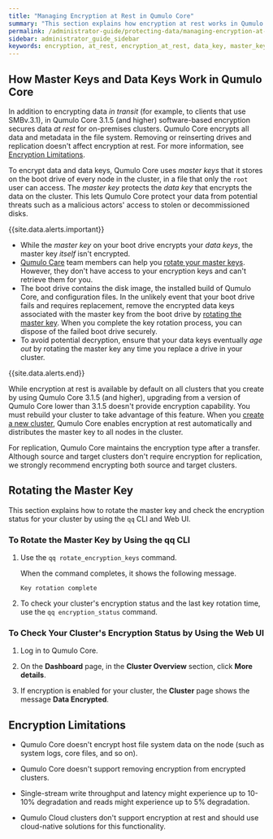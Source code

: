 ```yaml
---
title: "Managing Encryption at Rest in Qumulo Core"
summary: "This section explains how encryption at rest works in Qumulo Core, how to rotate master keys, and how to ensure that the master keys across your cluster are secured correctly."
permalink: /administrator-guide/protecting-data/managing-encryption-at-rest.html
sidebar: administrator_guide_sidebar
keywords: encryption, at_rest, encryption_at_rest, data_key, master_key, rotate_keys
---
```


## How Master Keys and Data Keys Work in Qumulo Core
In addition to encrypting data _in transit_ (for example, to clients that use SMBv.3.1), in Qumulo Core 3.1.5 (and higher) software-based encryption secures data _at rest_ for on-premises clusters. Qumulo Core encrypts all data and metadata in the file system. Removing or reinserting drives and replication doesn't affect encryption at rest. For more information, see [Encryption Limitations](#encryption-limitations).

To encrypt data and data keys, Qumulo Core uses _master keys_ that it stores on the boot drive of every node in the cluster, in a file that only the `root` user can access. The _master key_ protects the _data key_ that encrypts the data on the cluster. This lets Qumulo Core protect your data from potential threats such as a malicious actors' access to stolen or decommissioned disks.

{{site.data.alerts.important}}
<ul>
  <li>While the <em>master key</em> on your boot drive encrypts your <em>data keys</em>, the master key <em>itself</em> isn't encrypted.</li>
  <li><a href="https://docs.qumulo.com/contacting-qumulo-care-team.html">Qumulo Care</a> team members can help you <a href="#rotate-master-key">rotate your master keys</a>. However, they don't have access to your encryption keys and can't retrieve them for you.</li>
  <li>The boot drive contains the disk image, the installed build of Qumulo Core, and configuration files. In the unlikely event that your boot drive fails and requires replacement, remove the encrypted data keys associated with the master key from the boot drive by <a href="#rotate-master-key">rotating the master key</a>. When you complete the key rotation process, you can dispose of the failed boot drive securely.</li>
  <li>To avoid potential decryption, ensure that your data keys eventually <em>age out</em> by rotating the master key any time you replace a drive in your cluster.</li>
</ul>
{{site.data.alerts.end}}

While encryption at rest is available by default on all clusters that you create by using Qumulo Core 3.1.5 (and higher), upgrading from a version of Qumulo Core lower than 3.1.5 doesn't provide encryption capability. You must rebuild your cluster to take advantage of this feature. When you [create a new cluster](https://care.qumulo.com/hc/en-us/articles/115014525587), Qumulo Core enables encryption at rest automatically and distributes the master key to all nodes in the cluster.

For replication, Qumulo Core maintains the encryption type after a transfer. Although source and target clusters don't require encryption for replication, we strongly recommend encrypting both source and target clusters.

<a id="rotate-master-key"></a>
## Rotating the Master Key
This section explains how to rotate the master key and check the encryption status for your cluster by using the `qq` CLI and Web UI.

### To Rotate the Master Key by Using the qq CLI
1. Use the `qq rotate_encryption_keys` command.

   When the command completes, it shows the following message.

   ```
   Key rotation complete
   ```

1. To check your cluster's encryption status and the last key rotation time, use the `qq encryption_status` command.


### To Check Your Cluster's Encryption Status by Using the Web UI
1. Log in to Qumulo Core.

1. On the **Dashboard** page, in the **Cluster Overview** section, click **More details**.

1. If encryption is enabled for your cluster, the **Cluster** page shows the message **Data Encrypted**.


<a id="encryption-limitations"></a>
## Encryption Limitations
* Qumulo Core doesn't encrypt host file system data on the node (such as system logs, core files, and so on).

* Qumulo Core doesn't support removing encryption from encrypted clusters.

* Single-stream write throughput and latency might experience up to 10-10% degradation and reads might experience up to 5% degradation.

* Qumulo Cloud clusters don't support encryption at rest and should use cloud-native solutions for this functionality.
